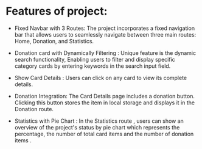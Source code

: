 # Features of  project:

- Fixed Navbar with 3 Routes: The project incorporates a fixed navigation bar that allows users to seamlessly navigate between three main routes: Home, Donation, and Statistics. 

- Donation card with Dynamically Filtering : Unique feature is the dynamic search functionality, Enabling users to filter and display specific category cards by entering keywords in the search input field.

- Show Card Details : Users can click on any card to view its complete details.

- Donation Integration: The Card Details page includes a donation button. Clicking this button stores the item in local storage and displays it in the Donation route.

- Statistics with Pie Chart : In the Statistics route , users can show an overview of the project's status by pie chart which represents the percentage, the number of total card items and the number of donation items .

